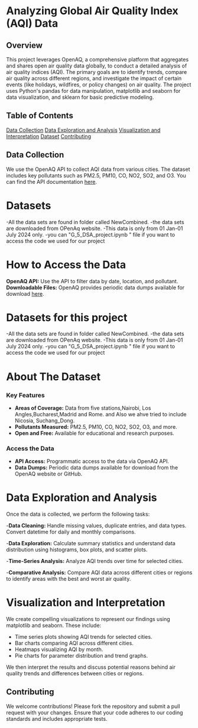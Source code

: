# Analyzing Global Air Quality Index (AQI) Data

## Overview

This project leverages OpenAQ, a comprehensive platform that aggregates and shares open air quality data globally, to conduct a detailed analysis of air quality indices (AQI). The primary goals are to identify trends, compare air quality across different regions, and investigate the impact of certain events (like holidays, wildfires, or policy changes) on air quality. The project uses Python's pandas for data manipulation, matplotlib and seaborn for data visualization, and sklearn for basic predictive modeling.

## Table of Contents
[Data Collection](#data-collection)
[Data Exploration and Analysis](#data-exploration-and-analysis)
[Visualization and Interpretation](#visualization-and-interpretation)
[Dataset](#dataset)
[Contributing](#contributing)
## Data Collection
We use the OpenAQ API to collect AQI data from various cities. The dataset includes key pollutants such as PM2.5, PM10, CO, NO2, SO2, and O3. You can find the API documentation [here](https://docs.openaq.org/).
# Datasets
-All the data sets are found in folder called NewCombined.
-the data sets are downloaded from OPenAq website.
-This data is only from 01 Jan-01 July 2024 only.
-you can "G_5_DSA_project.ipynb " file if you want to access the code we used for our project

# How to Access the Data

**OpenAQ API:** Use the API to filter data by date, location, and pollutant.
**Downloadable Files:** OpenAQ provides periodic data dumps available for download [here](https://openaq.org/#/download).
# Datasets for this project
-All the data sets are found in folder called NewCombined.
-the data sets are downloaded from OPenAq website.
-This data is only from 01 Jan-01 July 2024 only.
-you can "G_5_DSA_project.ipynb " file if you want to access the code we used for our project
# About The Dataset
### Key Features
- **Areas of Coverage:** Data from five stations,Nairobi, Los Angles,Bucharest,Madrid and Rome. and Also we ahve tried to include Nicosia, Suchang_Dong.
- **Pollutants Measured:** PM2.5, PM10, CO, NO2, SO2, O3, and more.
- **Open and Free:** Available for educational and research purposes.

### Access the Data
- **API Access:** Programmatic access to the data via OpenAQ API.
- **Data Dumps:** Periodic data dumps available for download from the OpenAQ website or GitHub.

# Data Exploration and Analysis

Once the data is collected, we perform the following tasks:

-**Data Cleaning:** Handle missing values, duplicate entries, and data types. Convert datetime for daily and monthly comparisons.

-**Data Exploration:** Calculate summary statistics and understand data distribution using histograms, box plots, and scatter plots.

-**Time-Series Analysis:** Analyze AQI trends over time for selected cities.

-**Comparative Analysis:** Compare AQI data across different cities or regions to identify areas with the best and worst air quality.
# Visualization and Interpretation

We create compelling visualizations to represent our findings using matplotlib and seaborn. These include:

- Time series plots showing AQI trends for selected cities.
- Bar charts comparing AQI across different cities.
- Heatmaps visualizing AQI by month.
- Pie charts for parameter distribution and trend graphs.

We then interpret the results and discuss potential reasons behind air quality trends and differences between cities or regions.
## Contributing

We welcome contributions! Please fork the repository and submit a pull request with your changes. Ensure that your code adheres to our coding 
standards and includes appropriate tests.

